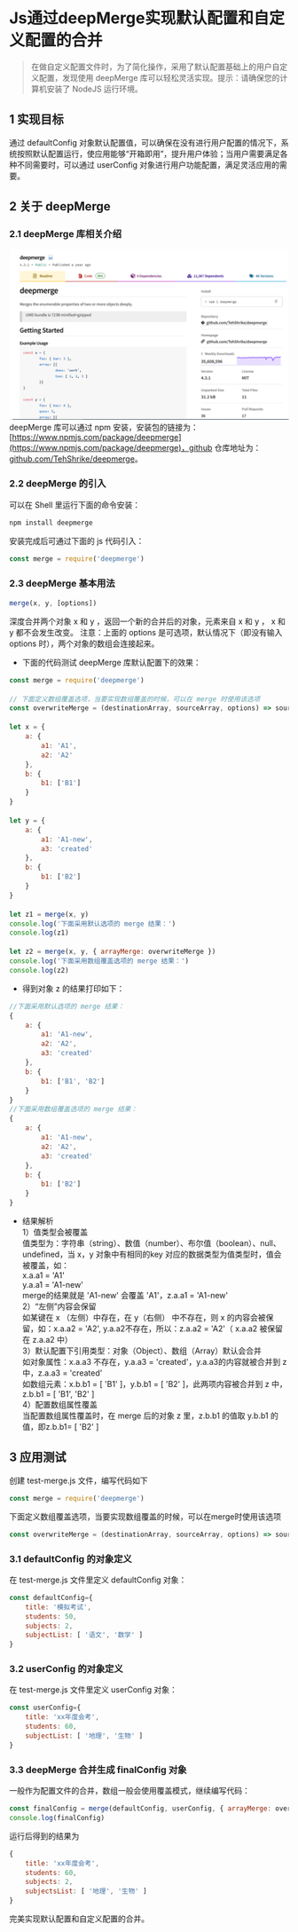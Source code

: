 # Js通过deepMerge实现默认配置和自定义配置的合并
> 在做自定义配置文件时，为了简化操作，采用了默认配置基础上的用户自定义配置，发现使用 deepMerge 库可以轻松灵活实现。提示：请确保您的计算机安装了 NodeJS 运行环境。
## 1 实现目标
通过 defaultConfig 对象默认配置值，可以确保在没有进行用户配置的情况下，系统按照默认配置运行，使应用能够“开箱即用”，提升用户体验；当用户需要满足各种不同需要时，可以通过 userConfig 对象进行用户功能配置，满足灵活应用的需要。
## 2 关于 deepMerge
### 2.1 deepMerge 库相关介绍
![deepmerge](_static/Js通过deepMerge实现默认配置和自定义配置的合并-01.jpg)
deepMerge 库可以通过 npm 安装，安装包的链接为：[https://www.npmjs.com/package/deepmerge](https://www.npmjs.com/package/deepmerge)，github 仓库地址为：[github.com/TehShrike/deepmerge](github.com/TehShrike/deepmerge)。
### 2.2 deepMerge 的引入
可以在 Shell 里运行下面的命令安装：
```bash
npm install deepmerge
```
安装完成后可通过下面的 js 代码引入：
```javascript
const merge = require('deepmerge')
```
### 2.3 deepMerge 基本用法
```javascript
merge(x, y, [options])
```
深度合并两个对象 x 和 y ，返回一个新的合并后的对象，元素来自 x 和 y ， x 和 y 都不会发生改变。
注意：上面的 options 是可选项，默认情况下（即没有输入 options 时），两个对象的数组会连接起来。
- 下面的代码测试 deepMerge 库默认配置下的效果：

```javascript
const merge = require('deepmerge')

// 下面定义数组覆盖选项，当要实现数组覆盖的时候，可以在 merge 时使用该选项
const overwriteMerge = (destinationArray, sourceArray, options) => sourceArray

let x = {
    a: {
        a1: 'A1',
        a2: 'A2'
    },
    b: {
        b1: ['B1']
    }
}

let y = {
    a: {
        a1: 'A1-new',
        a3: 'created'
    },
    b: {
        b1: ['B2']
    }
}

let z1 = merge(x, y)
console.log('下面采用默认选项的 merge 结果：')
console.log(z1)

let z2 = merge(x, y, { arrayMerge: overwriteMerge })
console.log('下面采用数组覆盖选项的 merge 结果：')
console.log(z2)
```
- 得到对象 z 的结果打印如下：

```javascript
//下面采用默认选项的 merge 结果：
{
    a: {
        a1: 'A1-new',
        a2: 'A2',
        a3: 'created'
    },
    b: {
        b1: ['B1', 'B2']
    }
}
//下面采用数组覆盖选项的 merge 结果：
{
    a: {
        a1: 'A1-new',
        a2: 'A2',
        a3: 'created'
    },
    b: {
        b1: ['B2']
    }
}
```
- 结果解析  
1）值类型会被覆盖  
值类型为：字符串（string）、数值（number）、布尔值（boolean）、null、undefined，当 x，y 对象中有相同的key 对应的数据类型为值类型时，值会被覆盖，如：  
x.a.a1 = 'A1'  
y.a.a1 = 'A1-new'  
merge的结果就是 'A1-new' 会覆盖 'A1'，z.a.a1 = 'A1-new'  
2）“左侧”内容会保留  
如某键在 x （左侧）中存在，在 y（右侧） 中不存在，则 x 的内容会被保留，如：x.a.a2 = 'A2', y.a.a2不存在，所以：z.a.a2 = 'A2'（ x.a.a2 被保留在 z.a.a2 中）  
3）默认配置下引用类型：对象（Object）、数组（Array）默认会合并  
如对象属性：x.a.a3 不存在，y.a.a3 = 'created'，y.a.a3的内容就被合并到 z 中，z.a.a3 = 'created'  
如数组元素：x.b.b1 = [ 'B1' ]，y.b.b1 = [ 'B2' ]，此两项内容被合并到 z 中，z.b.b1 = [ 'B1', 'B2' ]  
4）配置数组属性覆盖  
当配置数组属性覆盖时，在 merge 后的对象 z 里，z.b.b1 的值取 y.b.b1 的值，即z.b.b1= [ 'B2' ] 
## 3 应用测试
创建 test-merge.js 文件，编写代码如下
```javascript
const merge = require('deepmerge')
```
下面定义数组覆盖选项，当要实现数组覆盖的时候，可以在merge时使用该选项
```javascript
const overwriteMerge = (destinationArray, sourceArray, options) => sourceArray
```
### 3.1 defaultConfig 的对象定义
在 test-merge.js 文件里定义 defaultConfig 对象：
```javascript
const defaultConfig={
    title: '模拟考试',
    students: 50,
    subjects: 2,
    subjectList: [ '语文', '数学' ]
}
```
### 3.2 userConfig 的对象定义
在 test-merge.js 文件里定义 userConfig 对象：
```javascript
const userConfig={
    title: 'xx年度会考',
    students: 60,
    subjectList: [ '地理', '生物' ]
}
```
### 3.3 deepMerge 合并生成 finalConfig 对象
一般作为配置文件的合并，数组一般会使用覆盖模式，继续编写代码：
```javascript
const finalConfig = merge(defaultConfig, userConfig, { arrayMerge: overwriteMerge })
console.log(finalConfig)
```
运行后得到的结果为
```javascript
{ 
    title: 'xx年度会考', 
    students: 60, 
    subjects: 2,
    subjectsList: [ '地理', '生物' ] 
}
```
完美实现默认配置和自定义配置的合并。
